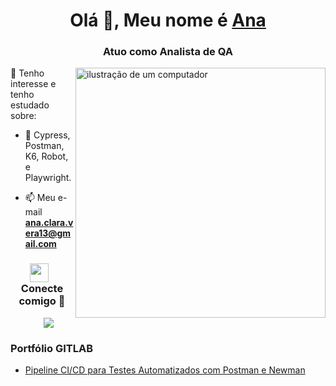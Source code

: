 <h1 align="center">Olá 👋, Meu nome é <a href="https://100rabhcsmc.github.io/Me.io/" target="blank">
Ana</a></h1>
<h3 align="center">Atuo como Analista de QA </h3>

<img src="https://raw.githubusercontent.com/MicaelliMedeiros/micaellimedeiros/master/image/computer-illustration.png" alt="ilustração de um computador" min-width="400px" max-width="400px" width="400px" align="right">

🔭 Tenho interesse e tenho estudado sobre:

- 🤝 Cypress, Postman, K6, Robot, e Playwright.

- 📫 Meu e-mail **ana.clara.vera13@gmail.com**

<h3 align="center" > <img src="https://media.giphy.com/media/iY8CRBdQXODJSCERIr/giphy.gif" width="30" height="30" style="margin-right: 10px;">Conecte comigo 🤝 </h3>

<p align="center">

 <div align="center"  class="icons-social" style="margin-left: 10px;">
        <a style="margin-left: 10px;"  target="_blank" href="https://www.linkedin.com/in/ana-clara-vera-7b8178234/">
			<img src="https://img.icons8.com/doodle/40/000000/linkedin--v2.png"></a>
</div>

</p>

### Portfólio GITLAB

<!-- BLOG-POST-LIST:START -->

- [Pipeline CI/CD para Testes Automatizados com Postman e Newman](https://gitlab.com/postman2423740/postman-pipeline)
